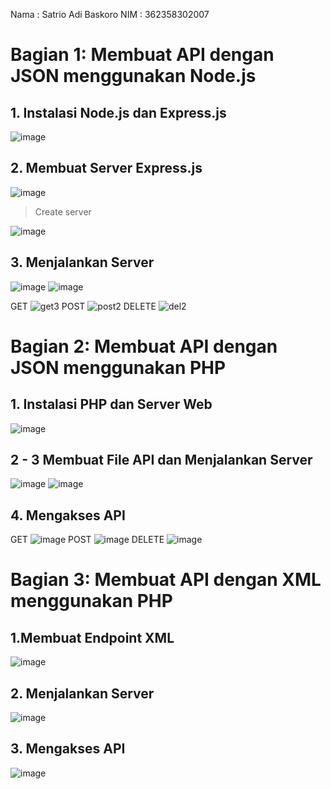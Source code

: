 Nama : Satrio Adi Baskoro
NIM : 362358302007

# Bagian 1: Membuat API dengan JSON menggunakan Node.js
## 1. Instalasi Node.js dan Express.js 
![image](https://github.com/user-attachments/assets/7e863695-26a0-4a4f-b795-86478080e4f8)

## 2. Membuat Server Express.js
![image](https://github.com/user-attachments/assets/80911952-24ae-4ddf-9b13-b562775896ad)
> Create server
>
![image](https://github.com/user-attachments/assets/1121b77a-23f8-4786-a5e9-531aa72492a1)

## 3. Menjalankan Server
![image](https://github.com/user-attachments/assets/493bd061-4d51-4f4e-b823-305d1447755d)
![image](https://github.com/user-attachments/assets/2f04a0c9-5d88-48be-9968-372b3f24106e)

GET 
![get3](https://github.com/user-attachments/assets/3e21867a-9009-498c-9007-fd40e0938685)
POST
![post2](https://github.com/user-attachments/assets/ea4fb7c9-7334-4018-8d35-7841db2c26bf)
DELETE
![del2](https://github.com/user-attachments/assets/d309bf87-a186-4d4d-b471-52815c6e06ea)

# Bagian 2: Membuat API dengan JSON menggunakan PHP
## 1. Instalasi PHP dan Server Web
![image](https://github.com/user-attachments/assets/a329b2fa-2b59-44b1-b8ee-c7b0b506c83d)
## 2 - 3 Membuat File API dan Menjalankan Server
![image](https://github.com/user-attachments/assets/cf208def-6836-4b3f-ac71-bd6604ae6305)
![image](https://github.com/user-attachments/assets/cdee4b00-daa1-44fa-8ee1-22170c214b18)
## 4. Mengakses API
GET
![image](https://github.com/user-attachments/assets/f558081d-61bc-4eb3-a9c2-3d09c83c5319)
POST
![image](https://github.com/user-attachments/assets/9c8b469f-4a3d-41d9-9b51-60c2066505f6)
DELETE
![image](https://github.com/user-attachments/assets/b96c1776-1725-44d8-ab9f-6e6a7ff31c9f)
# Bagian 3: Membuat API dengan XML menggunakan PHP
## 1.Membuat Endpoint XML
![image](https://github.com/user-attachments/assets/703e4044-0db1-4fa0-8570-796faf6834be)
## 2. Menjalankan Server
![image](https://github.com/user-attachments/assets/a51e1d2c-92be-4324-bdf7-e3f2822949a7)
## 3. Mengakses API
![image](https://github.com/user-attachments/assets/58cf4985-a647-467b-a9e1-25a035a158d0)




















